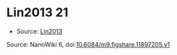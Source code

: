 <a name="material" />

# Lin2013 21
<script type="application/ld+json">
  {
    "@context": "https://schema.org/",
    "@type": "ChemicalSubstance",
    "@id": "https://egonw.github.io/nanowiki/nanowiki468.html#material",
    "http://purl.org/dc/terms/conformsTo":
      {
        "@type": "CreativeWork",
        "@id": "https://bioschemas.org/profiles/ChemicalSubstance/0.4-RELEASE/"
      },
    "identfier": "468",
    "name": "Lin2013 21",
    "url": "https://egonw.github.io/nanowiki/nanowiki468.html#material",
    "sameAs": "http://127.0.0.1/mediawiki/index.php/Special:URIResolver/Lin2013_21"
  }
</script>


* Source: [Lin2013](Lin2013.md)


Source: NanoWiki 6, doi:[10.6084/m9.figshare.11897205.v1](https://doi.org/10.6084/m9.figshare.11897205.v1)
